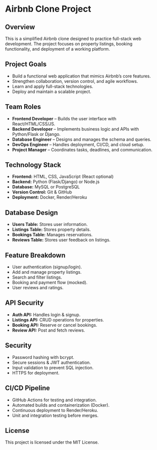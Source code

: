 # Airbnb Clone Project

## Overview
This is a simplified Airbnb clone designed to practice full-stack web development. The project focuses on property listings, booking functionality, and deployment of a working platform.

## Project Goals
- Build a functional web application that mimics Airbnb’s core features.
- Strengthen collaboration, version control, and agile workflows.
- Learn and apply full-stack technologies.
- Deploy and maintain a scalable project.

## Team Roles
- **Frontend Developer** – Builds the user interface with React/HTML/CSS/JS.  
- **Backend Developer** – Implements business logic and APIs with Python/Flask or Django.  
- **Database Engineer** – Designs and manages the schema and queries.  
- **DevOps Engineer** – Handles deployment, CI/CD, and cloud setup.  
- **Project Manager** – Coordinates tasks, deadlines, and communication.

## Technology Stack
- **Frontend:** HTML, CSS, JavaScript (React optional)  
- **Backend:** Python (Flask/Django) or Node.js  
- **Database:** MySQL or PostgreSQL  
- **Version Control:** Git & GitHub  
- **Deployment:** Docker, Render/Heroku  

## Database Design
- **Users Table:** Stores user information.  
- **Listings Table:** Stores property details.  
- **Bookings Table:** Manages reservations.  
- **Reviews Table:** Stores user feedback on listings.  

## Feature Breakdown
- User authentication (signup/login).  
- Add and manage property listings.  
- Search and filter listings.  
- Booking and payment flow (mocked).  
- User reviews and ratings.  

## API Security
- **Auth API:** Handles login & signup.  
- **Listings API:** CRUD operations for properties.  
- **Booking API:** Reserve or cancel bookings.  
- **Review API:** Post and fetch reviews.  

## Security
- Password hashing with bcrypt.  
- Secure sessions & JWT authentication.  
- Input validation to prevent SQL injection.  
- HTTPS for deployment.  

## CI/CD Pipeline
- GitHub Actions for testing and integration.  
- Automated builds and containerization (Docker).  
- Continuous deployment to Render/Heroku.  
- Unit and integration testing before merges.  

## License
This project is licensed under the MIT License.
